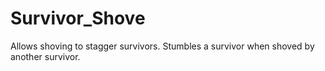 # Survivor_Shove
Allows shoving to stagger survivors. Stumbles a survivor when shoved by another survivor.
